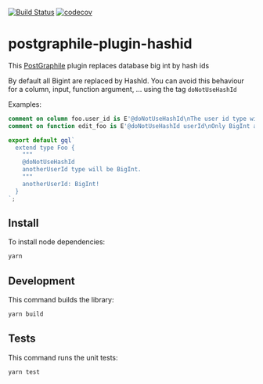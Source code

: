 [![Build Status](https://semaphoreci.com/api/v1/projects/eed6b3c3-3362-4867-a009-d11d25d72baf/2337807/shields_badge.svg)](https://semaphoreci.com/stratumn/postgraphile-plugin-hashid)
[![codecov](https://codecov.io/gh/stratumn/postgraphile-plugin-hashid/branch/master/graph/badge.svg?token=ZKGnBOIpSb)](https://codecov.io/gh/stratumn/postgraphile-plugin-hashid)

# postgraphile-plugin-hashid

This [PostGraphile](https://www.graphile.org/postgraphile/) plugin replaces database big int by hash ids

By default all Bigint are replaced by HashId.
You can avoid this behaviour for a column, input, function argument, ... using the tag `doNotUseHashId`

Examples:

```sql
comment on column foo.user_id is E'@doNotUseHashId\nThe user id type will be BigInt.';
comment on function edit_foo is E'@doNotUseHashId userId\nOnly BigInt argument userId will not be transformed.';
```

```js
export default gql`
  extend type Foo {
    """
    @doNotUseHashId
    anotherUserId type will be BigInt.
    """
    anotherUserId: BigInt!
  }
`;
```

## Install

To install node dependencies:

```bash
yarn
```

## Development

This command builds the library:

```bash
yarn build
```

## Tests

This command runs the unit tests:

```bash
yarn test
```
